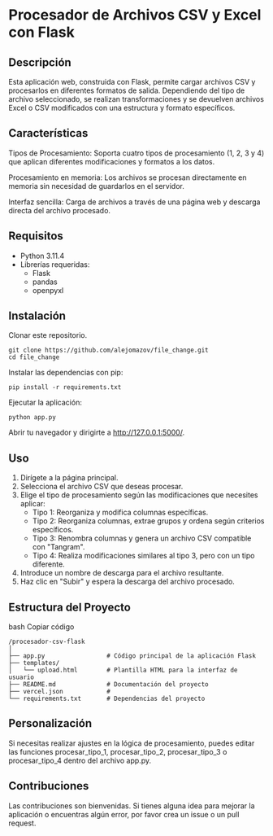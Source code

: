# Procesador de Archivos CSV y Excel con Flask
## Descripción
Esta aplicación web, construida con Flask, permite cargar archivos CSV y procesarlos en diferentes formatos de salida. Dependiendo del tipo de archivo seleccionado, se realizan transformaciones y se devuelven archivos Excel o CSV modificados con una estructura y formato específicos.

## Características
Tipos de Procesamiento: Soporta cuatro tipos de procesamiento (1, 2, 3 y 4) que aplican diferentes modificaciones y formatos a los datos.

Procesamiento en memoria: Los archivos se procesan directamente en memoria sin necesidad de guardarlos en el servidor.

Interfaz sencilla: Carga de archivos a través de una página web y descarga directa del archivo procesado.
## Requisitos

- Python 3.11.4
- Librerías requeridas:
  - Flask
  - pandas
  - openpyxl

## Instalación
Clonar este repositorio.

```
git clone https://github.com/alejomazov/file_change.git
cd file_change
```
Instalar las dependencias con pip:

```
pip install -r requirements.txt
```
Ejecutar la aplicación:
```
python app.py
```
Abrir tu navegador y dirigirte a http://127.0.0.1:5000/.

## Uso
1. Dirígete a la página principal.
2. Selecciona el archivo CSV que deseas procesar.
3. Elige el tipo de procesamiento según las modificaciones que necesites aplicar:
   - Tipo 1: Reorganiza y modifica columnas específicas.
   - Tipo 2: Reorganiza columnas, extrae grupos y ordena según criterios específicos.
   - Tipo 3: Renombra columnas y genera un archivo CSV compatible con "Tangram".
   - Tipo 4: Realiza modificaciones similares al tipo 3, pero con un tipo diferente.
4. Introduce un nombre de descarga para el archivo resultante.
5. Haz clic en "Subir" y espera la descarga del archivo procesado.
## Estructura del Proyecto
bash
Copiar código
```
/procesador-csv-flask
│
├── app.py                 # Código principal de la aplicación Flask
├── templates/
│   └── upload.html        # Plantilla HTML para la interfaz de usuario
├── README.md              # Documentación del proyecto
├── vercel.json            # 
└── requirements.txt       # Dependencias del proyecto

```
## Personalización
Si necesitas realizar ajustes en la lógica de procesamiento, puedes editar las funciones procesar_tipo_1, procesar_tipo_2, procesar_tipo_3 o procesar_tipo_4 dentro del archivo app.py.

## Contribuciones
Las contribuciones son bienvenidas. Si tienes alguna idea para mejorar la aplicación o encuentras algún error, por favor crea un issue o un pull request.
